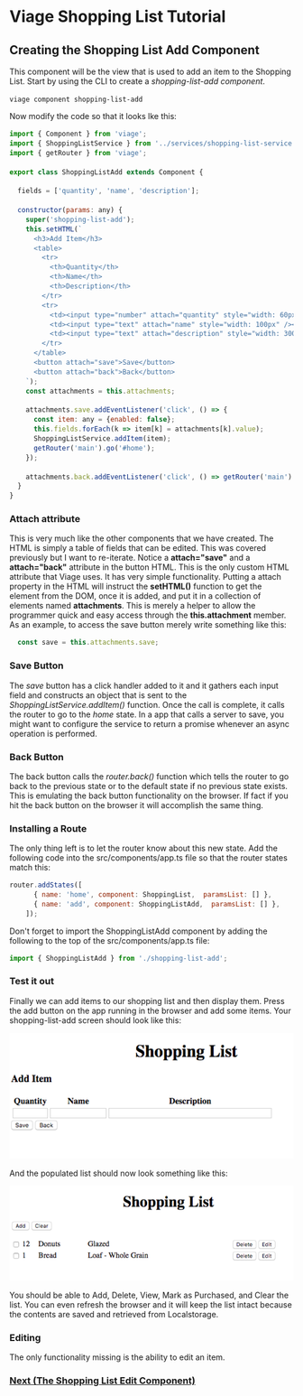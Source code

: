 # Viage Shopping List Tutorial

## Creating the Shopping List Add Component
This component will be the view that is used to add an item to the Shopping List. Start by using the CLI to create a *shopping-list-add component*.

``` viage component shopping-list-add ```


Now modify the code so that it looks lke this:

```Javascript
import { Component } from 'viage';
import { ShoppingListService } from '../services/shopping-list-service';
import { getRouter } from 'viage';

export class ShoppingListAdd extends Component {

  fields = ['quantity', 'name', 'description'];

  constructor(params: any) {
    super('shopping-list-add');
    this.setHTML(`
      <h3>Add Item</h3>
      <table>
        <tr>
          <th>Quantity</th>
          <th>Name</th>
          <th>Description</th>
        </tr>
        <tr>
          <td><input type="number" attach="quantity" style="width: 60px" /></td>
          <td><input type="text" attach="name" style="width: 100px" /></td>
          <td><input type="text" attach="description" style="width: 300px" /></td>
        </tr>
      </table>
      <button attach="save">Save</button>
      <button attach="back">Back</button>
    `);
    const attachments = this.attachments;

    attachments.save.addEventListener('click', () => {
      const item: any = {enabled: false};
      this.fields.forEach(k => item[k] = attachments[k].value);
      ShoppingListService.addItem(item);
      getRouter('main').go('#home');
    });

    attachments.back.addEventListener('click', () => getRouter('main').back());
  }
}
```
### Attach attribute
This is very much like the other components that we have created. The HTML is simply a table of fields that can be edited. This was covered previously but I want to re-iterate. Notice a **attach="save"** and a **attach="back"** attribute in the button HTML. This is the only custom HTML attribute that Viage uses. It has very simple functionality. Putting a attach property in the HTML will instruct the **setHTML()** function to get the element from the DOM, once it is added, and put it in a collection of elements named **attachments**. This is merely a helper to allow the programmer quick and easy access through the **this.attachment** member. As an example, to access the save button merely write something like this:
```Javascript
  const save = this.attachments.save;
```

### Save Button
The *save* button has a click handler added to it and it gathers each input field and constructs an object that is sent to the *ShoppingListService.addItem()* function. Once the call is complete, it calls the router to go to the *home* state. In a app that calls a server to save, you might want to configure the service to return a promise whenever an async operation is performed.

### Back Button
The back button calls the *router.back()* function which tells the router to go back to the previous state or to the default state if no previous state exists. This is emulating the back button functionality on the browser. If fact if you hit the back button on the browser it will accomplish the same thing.

### Installing a Route
The only thing left is to let the router know about this new state. Add the following code into the src/components/app.ts file so that the router states match this:

```Javascript
router.addStates([
      { name: 'home', component: ShoppingList,  paramsList: [] },
      { name: 'add', component: ShoppingListAdd,  paramsList: [] },
    ]);
```

Don't forget to import the ShoppingListAdd component by adding the following to the top of the src/components/app.ts file:

```Javascript
import { ShoppingListAdd } from './shopping-list-add';
```

### Test it out
Finally we can add items to our shopping list and then display them. Press the add button on the app running in the browser and add some items. Your shopping-list-add screen should look like this:

![img2](img2.png)

And the populated list should now look something like this:

![img3](img3.png)

You should be able to Add, Delete, View, Mark as Purchased, and Clear the list. You can even refresh the browser and it will keep the list intact because the contents are saved and retrieved from Localstorage.

### Editing
The only functionality missing is the ability to edit an item.

### [Next (The Shopping List Edit Component)](shopping-list-edit.md)

